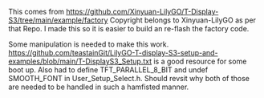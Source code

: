 This comes from https://github.com/Xinyuan-LilyGO/T-Display-S3/tree/main/example/factory  Copyright belongs to Xinyuan-LilyGO as per that Repo.
I made this so it is easier to build an re-flash the factory code.

Some manipulation is needed to make this work.  https://github.com/teastainGit/LilyGO-T-display-S3-setup-and-examples/blob/main/T-DisplayS3_Setup.txt
is a good resource for some boot up.  Also had to define TFT_PARALLEL_8_BIT and undef SMOOTH_FONT in User_Setup_Select.h.  Should revsit why both of
those are needed to be handled in such a hamfisted manner.
